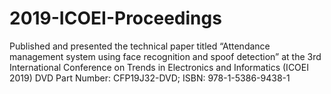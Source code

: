 # 2019-ICOEI-Proceedings
Published and presented the technical paper titled “Attendance management system using face recognition and spoof detection”
at the 3rd International Conference on Trends in Electronics and Informatics (ICOEI 2019)
DVD Part Number: CFP19J32-DVD; ISBN: 978-1-5386-9438-1
